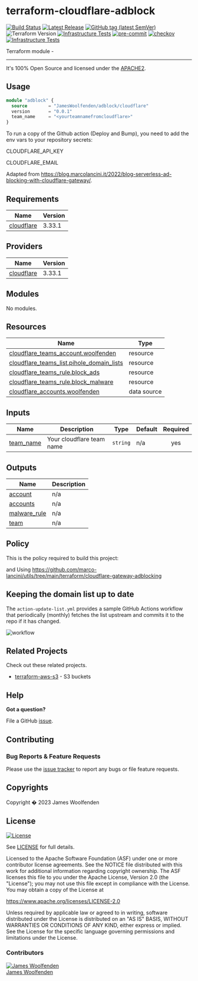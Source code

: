 # terraform-cloudflare-adblock

[![Build Status](https://github.com/JamesWoolfenden/terraform-cloudflare-adblock/workflows/Verify%20and%20Bump/badge.svg?branch=master)](https://github.com/JamesWoolfenden/terraform-cloudflare-adblock)
[![Latest Release](https://img.shields.io/github/release/JamesWoolfenden/terraform-cloudflare-adblock.svg)](https://github.com/JamesWoolfenden/terraform-cloudflare-adblock/releases/latest)
[![GitHub tag (latest SemVer)](https://img.shields.io/github/tag/JamesWoolfenden/terraform-cloudflare-adblock.svg?label=latest)](https://github.com/JamesWoolfenden/terraform-cloudflare-adblock/releases/latest)
![Terraform Version](https://img.shields.io/badge/tf-%3E%3D0.14.0-blue.svg)
[![Infrastructure Tests](https://www.bridgecrew.cloud/badges/github/JamesWoolfenden/terraform-cloudflare-adblock/cis_aws)](https://www.bridgecrew.cloud/link/badge?vcs=github&fullRepo=JamesWoolfenden%2Fterraform-cloudflare-adblock&benchmark=CIS+AWS+V1.2)
[![pre-commit](https://img.shields.io/badge/pre--commit-enabled-brightgreen?logo=pre-commit&logoColor=white)](https://github.com/pre-commit/pre-commit)
[![checkov](https://img.shields.io/badge/checkov-verified-brightgreen)](https://www.checkov.io/)
[![Infrastructure Tests](https://www.bridgecrew.cloud/badges/github/jameswoolfenden/terraform-cloudflare-adblock/general)](https://www.bridgecrew.cloud/link/badge?vcs=github&fullRepo=JamesWoolfenden%2Fterraform-cloudflare-adblock&benchmark=INFRASTRUCTURE+SECURITY)

Terraform module -

---

It's 100% Open Source and licensed under the [APACHE2](LICENSE).

## Usage

```terraform
module "adblock" {
  source        = "JamesWoolfenden/adblock/cloudflare"
  version       = "0.0.1"
  team_name     = "<yourteamnamefromcloudflare>"
}
```

To run a copy of the Github action (Deploy and Bump), you need to add the env vars to your repository secrets:

CLOUDFLARE_API_KEY

CLOUDFLARE_EMAIL

Adapted from <https://blog.marcolancini.it/2022/blog-serverless-ad-blocking-with-cloudflare-gateway/>.

<!-- BEGINNING OF PRE-COMMIT-TERRAFORM DOCS HOOK -->
## Requirements

| Name | Version |
|------|---------|
| <a name="requirement_cloudflare"></a> [cloudflare](#requirement\_cloudflare) | 3.33.1 |

## Providers

| Name | Version |
|------|---------|
| <a name="provider_cloudflare"></a> [cloudflare](#provider\_cloudflare) | 3.33.1 |

## Modules

No modules.

## Resources

| Name | Type |
|------|------|
| [cloudflare_teams_account.woolfenden](https://registry.terraform.io/providers/cloudflare/cloudflare/3.33.1/docs/resources/teams_account) | resource |
| [cloudflare_teams_list.pihole_domain_lists](https://registry.terraform.io/providers/cloudflare/cloudflare/3.33.1/docs/resources/teams_list) | resource |
| [cloudflare_teams_rule.block_ads](https://registry.terraform.io/providers/cloudflare/cloudflare/3.33.1/docs/resources/teams_rule) | resource |
| [cloudflare_teams_rule.block_malware](https://registry.terraform.io/providers/cloudflare/cloudflare/3.33.1/docs/resources/teams_rule) | resource |
| [cloudflare_accounts.woolfenden](https://registry.terraform.io/providers/cloudflare/cloudflare/3.33.1/docs/data-sources/accounts) | data source |

## Inputs

| Name | Description | Type | Default | Required |
|------|-------------|------|---------|:--------:|
| <a name="input_team_name"></a> [team\_name](#input\_team\_name) | Your cloudflare team name | `string` | n/a | yes |

## Outputs

| Name | Description |
|------|-------------|
| <a name="output_account"></a> [account](#output\_account) | n/a |
| <a name="output_accounts"></a> [accounts](#output\_accounts) | n/a |
| <a name="output_malware_rule"></a> [malware\_rule](#output\_malware\_rule) | n/a |
| <a name="output_team"></a> [team](#output\_team) | n/a |
<!-- END OF PRE-COMMIT-TERRAFORM DOCS HOOK -->

## Policy

This is the policy required to build this project:

<!-- BEGINNING OF PRE-COMMIT-PIKE DOCS HOOK -->
<!-- END OF PRE-COMMIT-PIKE DOCS HOOK -->
and  Using <https://github.com/marco-lancini/utils/tree/main/terraform/cloudflare-gateway-adblocking>

## Keeping the domain list up to date

The `action-update-list.yml` provides a sample
GitHub Actions workflow that periodically (monthly) fetches the list upstream and commits it to the repo if it has changed.

![workflow](https://blog.marcolancini.it/images/posts/blog_serverless_adblocking_gh_workflow.png)

## Related Projects

Check out these related projects.

- [terraform-aws-s3](https://github.com/jameswoolfenden/terraform-aws-s3) - S3 buckets

## Help

**Got a question?**

File a GitHub [issue](https://github.com/JamesWoolfenden/terraform-cloudflare-adblock/issues).

## Contributing

### Bug Reports & Feature Requests

Please use the [issue tracker](https://github.com/JamesWoolfenden/terraform-cloudflare-adblock/issues) to report any bugs or file feature requests.

## Copyrights

Copyright � 2023 James Woolfenden

## License

[![License](https://img.shields.io/badge/License-Apache%202.0-blue.svg)](https://opensource.org/licenses/Apache-2.0)

See [LICENSE](LICENSE) for full details.

Licensed to the Apache Software Foundation (ASF) under one
or more contributor license agreements. See the NOTICE file
distributed with this work for additional information
regarding copyright ownership. The ASF licenses this file
to you under the Apache License, Version 2.0 (the
"License"); you may not use this file except in compliance
with the License. You may obtain a copy of the License at

<https://www.apache.org/licenses/LICENSE-2.0>

Unless required by applicable law or agreed to in writing,
software distributed under the License is distributed on an
"AS IS" BASIS, WITHOUT WARRANTIES OR CONDITIONS OF ANY
KIND, either express or implied. See the License for the
specific language governing permissions and limitations
under the License.

### Contributors

[![James Woolfenden][jameswoolfenden_avatar]][jameswoolfenden_homepage]<br/>[James Woolfenden][jameswoolfenden_homepage]

[jameswoolfenden_homepage]: https://github.com/jameswoolfenden
[jameswoolfenden_avatar]: https://github.com/jameswoolfenden.png?size=150
